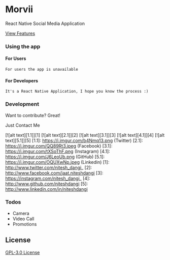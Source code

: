 # Morvii
React Native Social Media Application

[View Features](https://morwii.github.io)

### Using the app
   #### For Users
    For users the app is unavailable

  #### For Developers
    It's a React Native Application, I hope you know the process :)


### Development

Want to contribute? Great!

Just Contact Me

[![alt text][1.1]][1]
[![alt text][2.1]][2]
[![alt text][3.1]][3]
[![alt text][4.1]][4]
[![alt text][5.1]][5]
[1.1]: https://i.imgur.com/b4Nmq13.png (Twitter)
[2.1]: https://i.imgur.com/QQ89Rt3.jpeg (Facebook)
[3.1]: https://i.imgur.com/tXSoThF.png (Instagram)
[4.1]: https://i.imgur.com/J6LeoUb.png (GitHub)
[5.1]: https://i.imgur.com/OQUXwNp.jpeg (Linkedin)
[1]: http://www.twitter.com/nitesh_dangi_
[2]: http://www.facebook.com/jaat.niteshdangi
[3]: https://instagram.com/nitesh_dangi_
[4]: http://www.github.com/niteshdangi
[5]: http://www.linkedin.com/in/niteshdangi

### Todos

 - Camera
 - Video Call
 - Promotions

License
----

[GPL-3.0 License](https://github.com/niteshdangi/morvii/blob/master/LICENSE)
